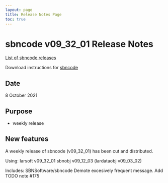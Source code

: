 ```yaml
---
layout: page
title: Release Notes Page
toc: true
---
```


sbncode v09_32_01 Release Notes
=======================================================================================

[List of sbncode releases](https://github.com/SBNSoftware/SBNSoftware.github.io/tree/master/AnalysisInfrastructure/Releases)

Download instructions for [sbncode]()

Date
---------------------------------------------------
8 October 2021

Purpose
---------------------------------------------------
* weekly release

New features
---------------------------------------------------
 
A weekly release of sbncode (v09_32_01) has been cut and distributed.

Using:
		larsoft             v09_32_01
		sbnobj              v09_12_03 (lardataobj v09_03_02)
			

Includes:
SBNSoftware/sbncode Demote excesively frequent message. Add TODO note #175 

